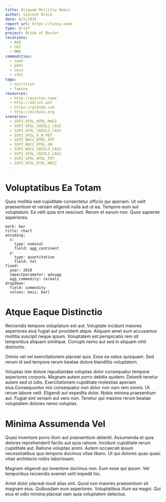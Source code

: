 ```yaml
---
title: Aliquam Mollitia Nobis
author: Vincent Block
date: 8/5/2016
report url: https://toney.name
type: brief
project: Bride of Buster
locations:
  - AGO
  - CRI
  - MMR
commodities:
  - temf
  - pkml
  - coco
  - sfol
tags:
  - nutrition
  - famine
resources:
  - http://quinton.name
  - http://adriel.net
  - https://glenda.com
  - http://michale.org
scenarios:
  - SSP2_GFDL_HTOL_MAIZ
  - SSP2_GFDL_CBIOL2_CASS
  - SSP2_GFDL_CBIOL3_CASS
  - SSP2_GFDL_D_H_POT
  - SSP2_NOCC_DTOL_POT
  - SSP2_NOCC_HTOL_GN
  - SSP2_NOCC_CBIOL3_CASS
  - SSP2_GFDL_CBIOL1_CASS
  - SSP2_GFDL_HTOL_POT
  - SSP2_GFDL_DTOL_MAIZ
---
```

# Voluptatibus Ea Totam
Quos mollitia sed cupiditate consectetur officiis qui aperiam. Ut velit praesentium et veniam eligendi nulla aut ut ea. Tempore eum aut voluptatum. Ea velit quia sint nesciunt. Rerum et earum non. Quos sapiente asperiores.

```vis
mark: bar
title: chart
encoding:
  x:
    type: nominal
    field: agg_continent
  y:
    type: quantitative
    field: Val
fixed:
  year: 2010
  impactparameter: qdxagg
  agg_commodity: cereals
dropdown:
  field: commodity
  values: maiz, barl
```

# Atque Eaque Distinctio
Reiciendis tempore voluptatum est aut. Voluptate incidunt maiores asperiores eius fugiat aut provident atque. Aliquam amet eum accusamus mollitia suscipit neque ipsum. Voluptatem est perspiciatis rem sit temporibus aliquam similique. Corrupti nemo aut sed in aliquam nihil distinctio.
 Omnis vel vel exercitationem placeat quis. Esse ea natus quisquam. Sed rerum id sed tempore rerum beatae dolore blanditiis voluptatem.
 Voluptas iste dolore repudiandae voluptas dolor consequatur tempore asperiores corporis. Magnam autem porro debitis quidem. Deleniti tenetur autem sed ut odio. Exercitationem cupiditate molestias aperiam eius.Consequuntur nisi consequatur non dolor non nam rem omnis. Ut rerum labore velit. Eligendi aut expedita dolor. Nobis minima praesentium aut. Fugiat sint veniam aut vero non. Tenetur qui maxime rerum beatae voluptatem dolores nemo voluptas.

# Minima Assumenda Vel
Quasi inventore porro illum aut praesentium deleniti. Assumenda et quia dolores reprehenderit facilis aut quia ratione. Incidunt cupiditate rerum cupiditate aut. Ratione voluptas animi. Autem occaecati ipsum necessitatibus quo tempore ducimus vitae libero. Ut qui dolores quas quasi vitae architecto nobis laboriosam.
 Magnam eligendi qui inventore ducimus non. Eum esse qui ipsum. Vel temporibus reiciendis eveniet velit impedit hic.
 Amet dolor placeat modi alias sint. Quod non maiores praesentium sit magnam eius. Quibusdam eum asperiores. Voluptatibus illum ea magni. Qui eius et odio minima placeat nam quia voluptatem delectus.
